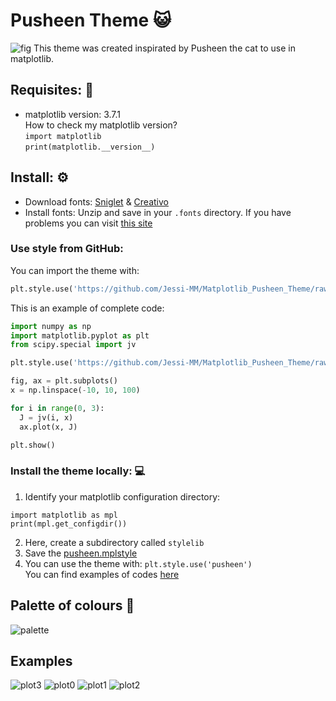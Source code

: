 # Pusheen Theme :smiley_cat:  

![fig](./img/plot_img.png)
This theme was created inspirated by Pusheen the cat to use in matplotlib.

## Requisites: :pencil:
- matplotlib version: 3.7.1  
	How to check my matplotlib version?  
	`import matplotlib`  
	`print(matplotlib.__version__)`
	
## Install: :gear: 
- Download fonts: [Sniglet](https://fonts.google.com/specimen/Sniglet)
		& [Creativo](https://www.dafont.com/es/creativo.font)
- Install fonts: Unzip and save in your `.fonts` directory. If you have problems you can visit [this site](https://scentellegher.github.io/visualization/2018/05/02/custom-fonts-matplotlib.html)

### Use style from GitHub:   
You can import the theme with:
```python 
plt.style.use('https://github.com/Jessi-MM/Matplotlib_Pusheen_Theme/raw/main/src/pusheen.mplstyle')
```
This is an example of complete code:

```python
import numpy as np
import matplotlib.pyplot as plt
from scipy.special import jv

plt.style.use('https://github.com/Jessi-MM/Matplotlib_Pusheen_Theme/raw/main/src/pusheen.mplstyle')

fig, ax = plt.subplots()
x = np.linspace(-10, 10, 100)

for i in range(0, 3):
  J = jv(i, x)
  ax.plot(x, J)

plt.show()
```

### Install the theme locally: :computer: 
1. Identify your matplotlib configuration directory:
```
import matplotlib as mpl
print(mpl.get_configdir())
```
2. Here, create a subdirectory called `stylelib`
3. Save the [pusheen.mplstyle](./src/pusheen.mplstyle)
4. You can use the theme with:
`plt.style.use('pusheen')`  
You can find examples of codes [here](./src/codes)

## Palette of colours :rainbow:  
![palette](./img/palette.png)

## Examples  
![plot3](./img/plot_img.png)
![plot0](./img/plot_sample0.png)
![plot1](./img/plot_sample1.png)
![plot2](./img/plot_sample2.png)



		 


